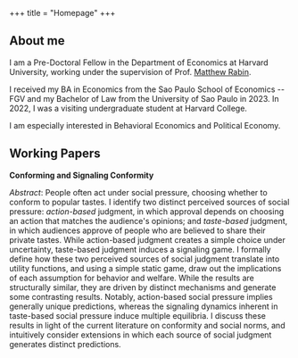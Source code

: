 +++
title = "Homepage"
+++

## About me

I am a Pre-Doctoral Fellow in the Department of Economics at Harvard University, working under the supervision of Prof. [Matthew Rabin](https://scholar.harvard.edu/rabin).

I received my BA in Economics from the Sao Paulo School of Economics -- FGV and my Bachelor of Law from the University of Sao Paulo in 2023. In 2022, I was a visiting undergraduate student at Harvard College.

I am especially interested in Behavioral Economics and Political Economy.


## Working Papers

**Conforming and Signaling Conformity**

*Abstract*: People often act under social pressure, choosing whether to conform to popular tastes. I identify two distinct perceived sources of social pressure: *action-based* judgment, in which approval depends on choosing an action that matches the audience's opinions; and *taste-based* judgment, in which audiences approve of people who are believed to share their private tastes. While action-based judgment creates a simple choice under uncertainty, taste-based judgment induces a signaling game. I formally define how these two perceived sources of social judgment translate into utility functions, and using a simple static game, draw out the implications of each assumption for behavior and welfare. While the results are structurally similar, they are driven by distinct mechanisms and generate some contrasting results. Notably, action-based social pressure implies generally unique predictions, whereas the signaling dynamics inherent in taste-based social pressure induce multiple equilibria. I discuss these results in light of the current literature on conformity and social norms, and intuitively consider extensions in which each source of social judgment generates distinct predictions.

<!--
---

## Education 

* **BA in Economics, 2023** \
Sao Paulo School of Economics -- Fundacao Getulio Vargas
* **Bachelor of Law, 2023** \
Law School, University of Sao Paulo

---

## Experience 


**Department of Economics, Harvard University** \
Research Assistant, Prof. Matthew Rabin, 2022


**Sao Paulo School of Economics -- FGV** \
Teaching Assistant

Behavioral Economics (undergraduate), Spring 2023 \
Econometrics 1 (undergraduate), Fall 2023 \
Quantitative Research Methods 2 (undergraduate), Spring 2021 \
Mathematics 1 (undergraduate), Fall 2021 \
Introduction to Economics (undergraduate), Fall 2021

**Law School, University of Sao Paulo** \
Teaching Assistant 

Contract Law, Spring 2020 \
Roman Law, 2019



-->

